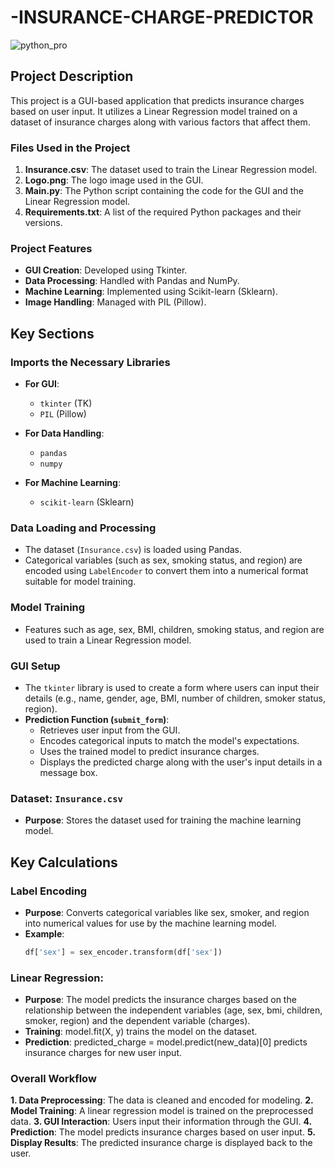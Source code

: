 # -INSURANCE-CHARGE-PREDICTOR
![python_pro](https://github.com/user-attachments/assets/da32ff1f-198e-4061-9bf2-3c6028a94e58)
## Project Description

This project is a GUI-based application that predicts insurance charges based on user input. It utilizes a Linear Regression model trained on a dataset of insurance charges along with various factors that affect them.

### Files Used in the Project

1. **Insurance.csv**: The dataset used to train the Linear Regression model.
2. **Logo.png**: The logo image used in the GUI.
3. **Main.py**: The Python script containing the code for the GUI and the Linear Regression model.
4. **Requirements.txt**: A list of the required Python packages and their versions.

### Project Features

- **GUI Creation**: Developed using Tkinter.
- **Data Processing**: Handled with Pandas and NumPy.
- **Machine Learning**: Implemented using Scikit-learn (Sklearn).
- **Image Handling**: Managed with PIL (Pillow).

## Key Sections

### Imports the Necessary Libraries

- **For GUI**: 
  - `tkinter` (TK)
  - `PIL` (Pillow)
  
- **For Data Handling**: 
  - `pandas`
  - `numpy`
  
- **For Machine Learning**: 
  - `scikit-learn` (Sklearn)

### Data Loading and Processing

- The dataset (`Insurance.csv`) is loaded using Pandas.
- Categorical variables (such as sex, smoking status, and region) are encoded using `LabelEncoder` to convert them into a numerical format suitable for model training.

### Model Training

- Features such as age, sex, BMI, children, smoking status, and region are used to train a Linear Regression model.

### GUI Setup

- The `tkinter` library is used to create a form where users can input their details (e.g., name, gender, age, BMI, number of children, smoker status, region).
- **Prediction Function (`submit_form`)**:
  - Retrieves user input from the GUI.
  - Encodes categorical inputs to match the model's expectations.
  - Uses the trained model to predict insurance charges.
  - Displays the predicted charge along with the user's input details in a message box.

### Dataset: `Insurance.csv`

- **Purpose**: Stores the dataset used for training the machine learning model.

## Key Calculations

### Label Encoding

- **Purpose**: Converts categorical variables like sex, smoker, and region into numerical values for use by the machine learning model.
- **Example**:
  ```python
  df['sex'] = sex_encoder.transform(df['sex'])
###   Linear Regression:
- **Purpose**:  The model predicts the insurance charges based on the relationship between the independent variables (age, sex, bmi, children, smoker, region) and the dependent variable (charges).
- **Training**: model.fit(X, y) trains the model on the dataset.
- **Prediction**: predicted_charge = model.predict(new_data)[0] predicts insurance charges for new user input.

### Overall Workflow
**1.	Data Preprocessing**: The data is cleaned and encoded for modeling.
**2.	Model Training**: A linear regression model is trained on the preprocessed data.
**3.	GUI Interaction**: Users input their information through the GUI.
**4.	Prediction**: The model predicts insurance charges based on user input.
**5.	Display Results**: The predicted insurance charge is displayed back to the user.


